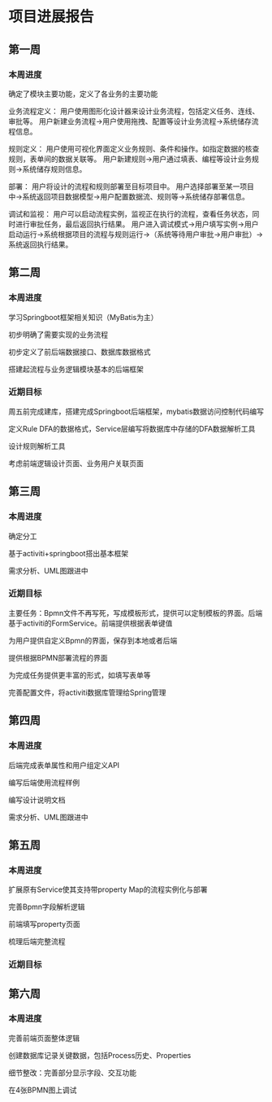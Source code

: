 # 项目进展报告
## 第一周
### 本周进度
确定了模块主要功能，定义了各业务的主要功能

业务流程定义： 用户使用图形化设计器来设计业务流程，包括定义任务、连线、审批等。
用户新建业务流程->用户使用拖拽、配置等设计业务流程->系统储存流程信息。

规则定义： 用户使用可视化界面定义业务规则、条件和操作。如指定数据的核查规则，表单间的数据关联等。
用户新建规则->用户通过填表、编程等设计业务规则->系统储存规则信息。

部署： 用户将设计的流程和规则部署至目标项目中。
用户选择部署至某一项目中->系统返回项目数据模型->用户配置数据流、规则等->系统储存部署信息。

调试和监视： 用户可以启动流程实例，监视正在执行的流程，查看任务状态，同时进行审批任务，最后返回执行结果。
用户进入调试模式->用户填写实例->用户启动运行->系统根据项目的流程与规则运行->（系统等待用户审批->用户审批）->系统返回执行结果。


## 第二周
### 本周进度
学习Springboot框架相关知识（MyBatis为主）

初步明确了需要实现的业务流程

初步定义了前后端数据接口、数据库数据格式

搭建起流程与业务逻辑模块基本的后端框架
### 近期目标
周五前完成建库，搭建完成Springboot后端框架，mybatis数据访问控制代码编写

定义Rule DFA的数据格式，Service层编写将数据库中存储的DFA数据解析工具

设计规则解析工具

考虑前端逻辑设计页面、业务用户关联页面

## 第三周
### 本周进度
确定分工

基于activiti+springboot搭出基本框架

需求分析、UML图跟进中

### 近期目标
主要任务：Bpmn文件不再写死，写成模板形式，提供可以定制模板的界面。后端基于activiti的FormService。前端提供根据表单键值


为用户提供自定义Bpmn的界面，保存到本地或者后端

提供根据BPMN部署流程的界面

为完成任务提供更丰富的形式，如填写表单等

完善配置文件，将activiti数据库管理给Spring管理


## 第四周
### 本周进度
后端完成表单属性和用户组定义API

编写后端使用流程样例

编写设计说明文档

需求分析、UML图跟进中



## 第五周
### 本周进度
扩展原有Service使其支持带property Map的流程实例化与部署

完善Bpmn字段解析逻辑

前端填写property页面

梳理后端完整流程

### 近期目标

## 第六周
### 本周进度
完善前端页面整体逻辑

创建数据库记录关键数据，包括Process历史、Properties

细节整改：完善部分显示字段、交互功能

在4张BPMN图上调试

